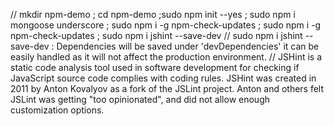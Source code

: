 // mkdir npm-demo ; cd npm-demo ;sudo npm init --yes ; sudo npm i mongoose underscore ; sudo npm i -g npm-check-updates ; sudo npm i -g npm-check-updates ; sudo npm i jshint --save-dev
// sudo npm i jshint --save-dev : Dependencies will be saved under 'devDependencies' it can be easily  handled as it will not affect the production environment.
// JSHint is a static code analysis tool used in software development for checking if JavaScript source code complies with coding rules. JSHint was created in 2011 by Anton Kovalyov as a fork of the JSLint project. Anton and others felt JSLint was getting "too opinionated", and did not allow enough customization options.